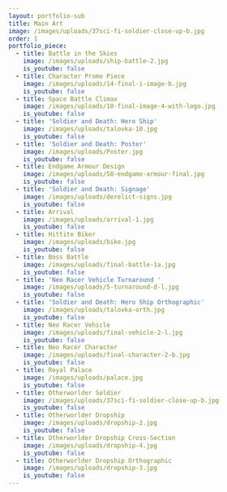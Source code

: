 ```yaml
---
layout: portfolio-sub
title: Main Art
image: /images/uploads/37sci-fi-soldier-close-up-b.jpg
order: 1
portfolio_piece:
  - title: Battle in the Skies
    image: /images/uploads/ship-battle-2.jpg
    is_youtube: false
  - title: Character Promo Piece
    image: /images/uploads/14-final-i-image-b.jpg
    is_youtube: false
  - title: Space Battle Climax
    image: /images/uploads/10-final-image-4-with-logo.jpg
    is_youtube: false
  - title: 'Soldier and Death: Hero Ship'
    image: /images/uploads/talovka-10.jpg
    is_youtube: false
  - title: 'Soldier and Death: Poster'
    image: /images/uploads/Poster.jpg
    is_youtube: false
  - title: Endgame Armour Design
    image: /images/uploads/58-endgame-armour-final.jpg
    is_youtube: false
  - title: 'Soldier and Death: Signage'
    image: /images/uploads/derelict-signs.jpg
    is_youtube: false
  - title: Arrival
    image: /images/uploads/arrival-1.jpg
    is_youtube: false
  - title: Hittite Biker
    image: /images/uploads/bike.jpg
    is_youtube: false
  - title: Boss Battle
    image: /images/uploads/final-battle-1a.jpg
    is_youtube: false
  - title: 'Neo Racer Vehicle Turnaround '
    image: /images/uploads/5-turnaround-d-l.jpg
    is_youtube: false
  - title: 'Soldier and Death: Hero Ship Orthographic'
    image: /images/uploads/talovka-orth.jpg
    is_youtube: false
  - title: Neo Racer Vehicle
    image: /images/uploads/final-vehicle-2-l.jpg
    is_youtube: false
  - title: Neo Racer Character
    image: /images/uploads/final-character-2-b.jpg
    is_youtube: false
  - title: Royal Palace
    image: /images/uploads/palace.jpg
    is_youtube: false
  - title: Otherworlder Soldier
    image: /images/uploads/37sci-fi-soldier-close-up-b.jpg
    is_youtube: false
  - title: Otherworlder Dropship
    image: /images/uploads/dropship-2.jpg
    is_youtube: false
  - title: Otherworlder Dropship Cross-Section
    image: /images/uploads/dropship-4.jpg
    is_youtube: false
  - title: Otherworlder Dropship Orthographic
    image: /images/uploads/dropship-3.jpg
    is_youtube: false
---
```


